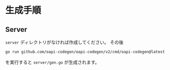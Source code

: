# 生成手順

## Server

`server` ディレクトリがなければ作成してください。
その後

```bash
go run github.com/oapi-codegen/oapi-codegen/v2/cmd/oapi-codegen@latest -config oapi-codegen.yaml openapi.yaml
```

を実行すると `server/gen.go` が生成されます。
